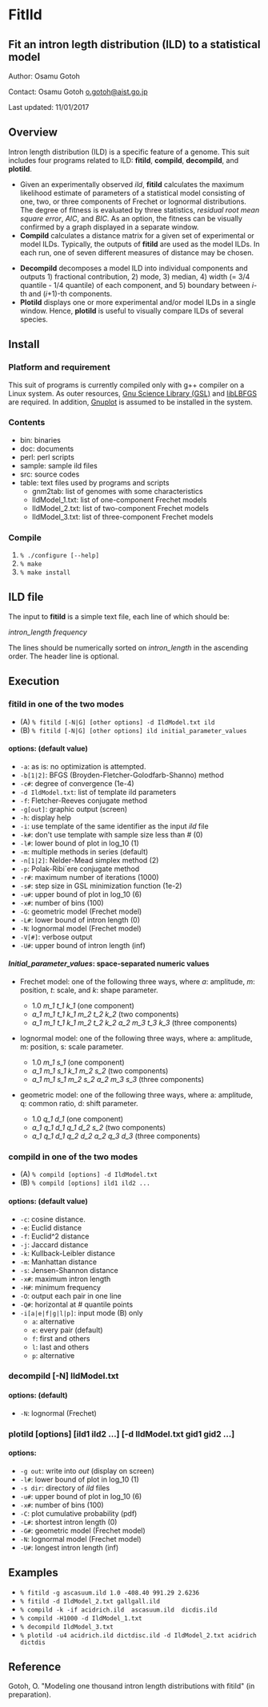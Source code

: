 # FitIld

## Fit an intron legth distribution (ILD) to a statistical model

Author: Osamu Gotoh

Contact: Osamu Gotoh <o.gotoh@aist.go.jp>

Last updated: 11/01/2017

## Overview

Intron length distribution (ILD) is a specific feature of a genome. This suit includes four programs related to ILD: **fitild**, **compild**, **decompild**, and **plotild**.  
* Given an experimentally observed _ild_, **fitild** calculates the maximum likelihood estimate of parameters of a statistical model consisting of one, two, or three components of Frechet or lognormal distributions. The degree of fitness is evaluated by three statistics, _residual root mean square error_, _AIC_, and _BIC_. As an option, the fitness can be visually confirmed by a graph displayed in a separate window.  
* **Compild** calculates a distance matrix for a given set of experimental or model ILDs. Typically, the outputs of **fitild** are used as the model ILDs. In each run, one of seven different measures of distance may be chosen.<p>
* **Decompild** decomposes a model ILD into individual components and outputs 1) fractional contribution, 2) mode, 3) median, 4) width (= 3/4 quantile - 1/4 quantile) of each component, and 5) boundary between _i_-th and (_i_+1)-th components.  
* **Plotild** displays one or more experimental and/or model ILDs in a single window. Hence, **plotild** is useful to visually compare ILDs of several species.  

## Install

### Platform and requirement

This suit of programs is currently compiled only with g++ compiler on a Linux system. As outer resources, [Gnu Science Library (GSL)](https://www.gnu.org/software/gsl/) and [libLBFGS](http://www.chokkan.org/software/liblbfgs/) are required. In addition, [Gnuplot](http://www.gnuplot.info/) is assumed to be installed in the system.

### Contents

* bin: binaries
* doc: documents
* perl: perl scripts
* sample: sample ild files
* src: source codes
* table: text files used by programs and scripts
   * gnm2tab: list of genomes with some characteristics
   * IldModel_1.txt: list of one-component Frechet models
   * IldModel_2.txt: list of two-component Frechet models
   * IldModel_3.txt: list of three-component Frechet models

### Compile

1. `% ./configure [--help]`
2. `% make`
3. `% make install`

## ILD file

The input to **fitild** is a simple text file, each line of which should be:

_intron\_length  frequency_

The lines should be numerically sorted on _intron\_length_ in the ascending order. The header line is optional.

## Execution

### **fitild** in one of the two modes
* (A) `% fitild [-N|G] [other options] -d IldModel.txt ild`
* (B) `% fitild [-N|G] [other options] ild initial_parameter_values`

#### options: (default value)
  * `-a`: as is: no optimization is attempted.
  * `-b[1|2]`: BFGS (Broyden-Fletcher-Golodfarb-Shanno) method
  * `-c#`: degree of convergence (1e-4)
  * `-d IldModel.txt`:  list of template ild parameters
  * `-f`: Fletcher-Reeves conjugate method
  * `-g[out]`: graphic output (screen)
  * `-h`: display help
  * `-i`: use template of the same identifier as the input <i>ild</i> file
  * `-k#`: don't use template with sample size less than # (0)
  * `-l#`: lower bound of plot in log_10 (1)
  * `-m`: multiple methods in series (default)
  * `-n[1|2]`: Nelder-Mead simplex method (2)
  * `-p`: Polak-Ribi`ere conjugate method
  * `-r#`: maximum number of iterations (1000)
  * `-s#`: step size in GSL minimization function (1e-2)
  * `-u#`: upper bound of plot in log_10 (6)
  * `-x#`: number of bins (100)
  * `-G`: geometric model (Frechet model)
  * `-L#`: lower bound of intron length (0)
  * `-N`: lognormal model (Frechet model)
  * `-V[#]`: verbose output 
  * `-U#`: upper bound of intron length (inf)

#### _Initial\_parameter\_values_: space-separated numeric values
  * Frechet model: one of the following three ways, where _a_: amplitude, _m_: position, _t_: scale, and _k_: shape parameter.

     * 1.0 _m\_1 t\_1 k\_1_ (one component)
     * _a\_1 m\_1 t\_1 k\_1 m\_2 t\_2 k\_2_ (two components)
     * _a\_1 m\_1 t\_1 k\_1 m\_2 t\_2 k\_2 a\_2 m\_3 t\_3 k\_3_ (three components)

  * lognormal model: one of the following three ways, where a: amplitude, m: position, s: scale parameter.

     * 1.0 _m\_1 s\_1_ (one component)
     * _a\_1 m\_1 s\_1 k\_1 m\_2 s\_2_ (two components)
     * _a\_1 m\_1 s\_1 m\_2 s\_2 a\_2 m\_3 s\_3_ (three components)

  * geometric model: one of the following three ways, where a: amplitude, q: common ratio, d: shift parameter.
     * 1.0 _q\_1 d\_1_ (one component)
     * _a\_1 q\_1 d\_1 q\_1 d\_2 s\_2_ (two components)
     * _a\_1 q\_1 d\_1 q\_2 d\_2 a\_2 q\_3 d\_3_ (three components)

### **compild** in one of the two modes
* (A) `% compild [options] -d IldModel.txt`
* (B) `% compild [options] ild1 ild2 ...`

#### options: (default value)
  * `-c`: cosine distance.
  * `-e`: Euclid distance
  * `-f`: Euclid^2 distance
  * `-j`: Jaccard distance
  * `-k`: Kullback-Leibler distance
  * `-m`: Manhattan distance
  * `-s`: Jensen-Shannon distance
  * `-x#`: maximum intron length
  * `-H#`: minimum frequency
  * `-O`: output each pair in one line
  * `-Q#`: horizontal at # quantile points
  * `-i[a|e|f|g|l|p]`:	input mode (B) only
    * `a`: alternative
    * `e`: every pair (default)
    * `f`: first and others
    * `l`: last and others
    * `p`: alternative

### **decompild** [-N] IldModel.txt

#### options: (default)
  * `-N`: lognormal (Frechet)

### **plotild** [options] [ild1 ild2 ...] [-d IldModel.txt gid1 gid2 ...]

#### options: 
  * `-g out`: write into _out_ (display on screen)
  * `-l#`: lower bound of plot in log_10 (1)
  * `-s dir`: directory of _ild_ files
  * `-u#`: upper bound of plot in log_10 (6)
  * `-x#`: number of bins (100)
  * `-C`: plot cumulative probability (pdf)
  * `-L#`: shortest intron length (0)
  * `-G#`: geometric model (Frechet model)
  * `-N`: lognormal model (Frechet model)
  * `-U#`: longest intron length (inf) 

## Examples

  * `% fitild -g ascasuum.ild 1.0 -408.40 991.29 2.6236`
  * `% fitild -d IldModel_2.txt gallgall.ild`
  * `% compild -k -if acidrich.ild  ascasuum.ild  dicdis.ild`
  * `% compild -H1000 -d IldModel_1.txt`
  * `% decompild IldModel_3.txt`
  * `% plotild -u4 acidrich.ild dictdisc.ild -d IldModel_2.txt acidrich  dictdis`

## Reference

Gotoh, O. "Modeling one thousand intron length distributions with fitild" (in preparation).

